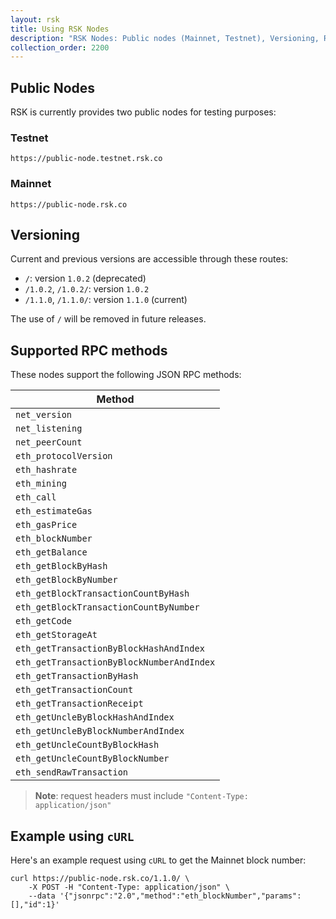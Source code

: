 ```yaml
---
layout: rsk
title: Using RSK Nodes
description: "RSK Nodes: Public nodes (Mainnet, Testnet), Versioning, RPC Methods, and cUrl example"
collection_order: 2200
---
```


## Public Nodes

RSK is currently provides two public nodes for testing purposes:

### Testnet

```
https://public-node.testnet.rsk.co
```

### Mainnet

```
https://public-node.rsk.co
```

## Versioning

Current and previous versions are accessible through these routes:

* `/`: version `1.0.2` (deprecated)
* `/1.0.2`, `/1.0.2/`: version `1.0.2`
* `/1.1.0`, `/1.1.0/`: version `1.1.0` (current)

The use of `/` will be removed in future releases.

## Supported RPC methods

These nodes support the following JSON RPC methods:

| Method |
| ------ |
| `net_version` |
| `net_listening` |
| `net_peerCount` |
| `eth_protocolVersion` |
| `eth_hashrate` |
| `eth_mining` |
| `eth_call` |
| `eth_estimateGas`|
| `eth_gasPrice` |
| `eth_blockNumber`|
| `eth_getBalance` |
| `eth_getBlockByHash` |
| `eth_getBlockByNumber` |
| `eth_getBlockTransactionCountByHash` |
| `eth_getBlockTransactionCountByNumber` |
| `eth_getCode` |
| `eth_getStorageAt` |
| `eth_getTransactionByBlockHashAndIndex` |
| `eth_getTransactionByBlockNumberAndIndex` |
| `eth_getTransactionByHash` |
| `eth_getTransactionCount` |
| `eth_getTransactionReceipt` |
| `eth_getUncleByBlockHashAndIndex` |
| `eth_getUncleByBlockNumberAndIndex` |
| `eth_getUncleCountByBlockHash` |
| `eth_getUncleCountByBlockNumber` |
| `eth_sendRawTransaction` |

> **Note**: request headers must include `"Content-Type: application/json"`

## Example using `cURL`

Here's an example request using `cURL` to get the Mainnet block number:

```shell
curl https://public-node.rsk.co/1.1.0/ \
    -X POST -H "Content-Type: application/json" \
    --data '{"jsonrpc":"2.0","method":"eth_blockNumber","params":[],"id":1}'
```